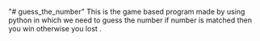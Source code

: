 "# guess_the_number" 
This is the game based program made by using python in which we need to guess the number if number is matched then you win otherwise you lost . 
